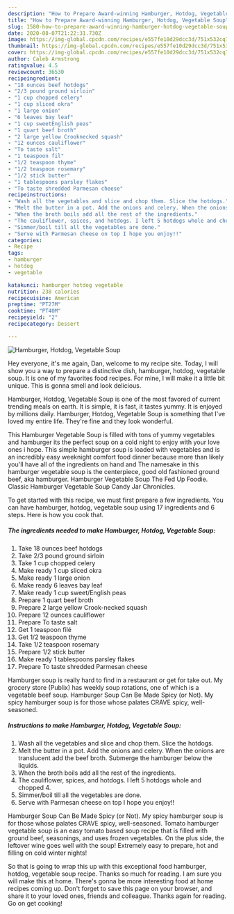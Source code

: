 ```yaml
---
description: "How to Prepare Award-winning Hamburger, Hotdog, Vegetable Soup"
title: "How to Prepare Award-winning Hamburger, Hotdog, Vegetable Soup"
slug: 1580-how-to-prepare-award-winning-hamburger-hotdog-vegetable-soup
date: 2020-08-07T21:22:31.730Z
image: https://img-global.cpcdn.com/recipes/e557fe10d29dcc3d/751x532cq70/hamburger-hotdog-vegetable-soup-recipe-main-photo.jpg
thumbnail: https://img-global.cpcdn.com/recipes/e557fe10d29dcc3d/751x532cq70/hamburger-hotdog-vegetable-soup-recipe-main-photo.jpg
cover: https://img-global.cpcdn.com/recipes/e557fe10d29dcc3d/751x532cq70/hamburger-hotdog-vegetable-soup-recipe-main-photo.jpg
author: Caleb Armstrong
ratingvalue: 4.5
reviewcount: 36530
recipeingredient:
- "18 ounces beef hotdogs"
- "2/3 pound ground sirloin"
- "1 cup chopped celery"
- "1 cup sliced okra"
- "1 large onion"
- "6 leaves bay leaf"
- "1 cup sweetEnglish peas"
- "1 quart beef broth"
- "2 large yellow Crooknecked squash"
- "12 ounces cauliflower"
- "To taste salt"
- "1 teaspoon fil"
- "1/2 teaspoon thyme"
- "1/2 teaspoon rosemary"
- "1/2 stick butter"
- "1 tablespoons parsley flakes"
- "To taste shredded Parmesan cheese"
recipeinstructions:
- "Wash all the vegetables and slice and chop them. Slice the hotdogs."
- "Melt the butter in a pot. Add the onions and celery. When the onions are translucent add the beef broth. Submerge the hamburger below the liquids."
- "When the broth boils add all the rest of the ingredients."
- "The cauliflower, spices, and hotdogs. I left 5 hotdogs whole and chopped 4."
- "Simmer/boil till all the vegetables are done."
- "Serve with Parmesan cheese on top I hope you enjoy!!"
categories:
- Recipe
tags:
- hamburger
- hotdog
- vegetable

katakunci: hamburger hotdog vegetable 
nutrition: 238 calories
recipecuisine: American
preptime: "PT27M"
cooktime: "PT40M"
recipeyield: "2"
recipecategory: Dessert

---
```



![Hamburger, Hotdog, Vegetable Soup](https://img-global.cpcdn.com/recipes/e557fe10d29dcc3d/751x532cq70/hamburger-hotdog-vegetable-soup-recipe-main-photo.jpg)

Hey everyone, it's me again, Dan, welcome to my recipe site. Today, I will show you a way to prepare a distinctive dish, hamburger, hotdog, vegetable soup. It is one of my favorites food recipes. For mine, I will make it a little bit unique. This is gonna smell and look delicious.

Hamburger, Hotdog, Vegetable Soup is one of the most favored of current trending meals on earth. It is simple, it is fast, it tastes yummy. It is enjoyed by millions daily. Hamburger, Hotdog, Vegetable Soup is something that I've loved my entire life. They're fine and they look wonderful.

This Hamburger Vegetable Soup is filled with tons of yummy vegetables and hamburger its the perfect soup on a cold night to enjoy with your love ones i hope. This simple hamburger soup is loaded with vegetables and is an incredibly easy weeknight comfort food dinner because more than likely you&#39;ll have all of the ingredients on hand and The namesake in this hamburger vegetable soup is the centerpiece, good old fashioned ground beef, aka hamburger. Hamburger Vegetable Soup The Fed Up Foodie. Classic Hamburger Vegetable Soup Candy Jar Chronicles.


To get started with this recipe, we must first prepare a few ingredients. You can have hamburger, hotdog, vegetable soup using 17 ingredients and 6 steps. Here is how you cook that.

<!--inarticleads1-->

##### The ingredients needed to make Hamburger, Hotdog, Vegetable Soup:

1. Take 18 ounces beef hotdogs
1. Take 2/3 pound ground sirloin
1. Take 1 cup chopped celery
1. Make ready 1 cup sliced okra
1. Make ready 1 large onion
1. Make ready 6 leaves bay leaf
1. Make ready 1 cup sweet/English peas
1. Prepare 1 quart beef broth
1. Prepare 2 large yellow Crook-necked squash
1. Prepare 12 ounces cauliflower
1. Prepare To taste salt
1. Get 1 teaspoon filé
1. Get 1/2 teaspoon thyme
1. Take 1/2 teaspoon rosemary
1. Prepare 1/2 stick butter
1. Make ready 1 tablespoons parsley flakes
1. Prepare To taste shredded Parmesan cheese


Hamburger soup is really hard to find in a restaurant or get for take out. My grocery store (Publix) has weekly soup rotations, one of which is a vegetable beef soup. Hamburger Soup Can Be Made Spicy (or Not). My spicy hamburger soup is for those whose palates CRAVE spicy, well-seasoned. 

<!--inarticleads2-->

##### Instructions to make Hamburger, Hotdog, Vegetable Soup:

1. Wash all the vegetables and slice and chop them. Slice the hotdogs.
1. Melt the butter in a pot. Add the onions and celery. When the onions are translucent add the beef broth. Submerge the hamburger below the liquids.
1. When the broth boils add all the rest of the ingredients.
1. The cauliflower, spices, and hotdogs. I left 5 hotdogs whole and chopped 4.
1. Simmer/boil till all the vegetables are done.
1. Serve with Parmesan cheese on top I hope you enjoy!!


Hamburger Soup Can Be Made Spicy (or Not). My spicy hamburger soup is for those whose palates CRAVE spicy, well-seasoned. Tomato hamburger vegetable soup is an easy tomato based soup recipe that is filled with ground beef, seasonings, and uses frozen vegetables. On the plus side, the leftover wine goes well with the soup! Extremely easy to prepare, hot and filling on cold winter nights! 

So that is going to wrap this up with this exceptional food hamburger, hotdog, vegetable soup recipe. Thanks so much for reading. I am sure you will make this at home. There's gonna be more interesting food at home recipes coming up. Don't forget to save this page on your browser, and share it to your loved ones, friends and colleague. Thanks again for reading. Go on get cooking!
